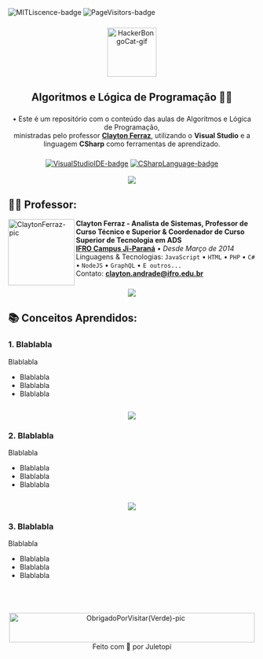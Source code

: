 <!--
❗ ➤ References used in this Repository:
🔗 • https://github.com/kyechan99/capsule-render
🔗 • https://github.com/DenverCoder1/custom-icon-badges
🔗 • https://shields.io
🔗 • https://emoji.gg
🔗 • https://getemoji.com
-->

<div align="left">
<img src="https://img.shields.io/github/license/juletopi/Algoritmos_e_Logica_de_Programacao" alt="MITLiscence-badge">
<img src="https://github-visitors-badge.glitch.me/badge?page_id=Algoritmos_e_Logica_de_Programacao.github-visitors-badge" alt="PageVisitors-badge">
</div>

###

<div align="center">
<a href="https://emoji.gg/emoji/1261-hackerbongocat"><img src="https://cdn3.emoji.gg/emojis/1261-hackerbongocat.gif" alt="HackerBongoCat-gif" width="100px"></a>
<h2 align="center">Algoritmos e Lógica de Programação 👩‍💻</h2>
</div>

<div align="center">

###

• Este é um repositório com o conteúdo das aulas de Algoritmos e Lógica de Programação, \
ministradas pelo professor [**Clayton Ferraz**](https://www.linkedin.com/in/claytonferraz/), utilizando o **Visual Studio** e a \
linguagem **CSharp** como ferramentas de aprendizado.
</div>

###

<div align="center">
<a href="https://visualstudio.microsoft.com/"><img src="https://img.shields.io/badge/Made%20with%20IDE:-Visual%20Studio%20-gray.svg?colorA=655BE1&amp;colorB=4F44D6&amp;style=for-the-badge" alt="VisualStudioIDE-badge" style="max-width: 100%;"></a>
<a href="https://dotnet.microsoft.com/en-us/languages/csharp"><img src="https://img.shields.io/badge/Made%20with%20language:-CSharp%20-gray.svg?colorA=61c265&amp;colorB=4CAF50&amp;style=for-the-badge" alt="CSharpLanguage-badge" style="max-width: 100%;"></a>
</div>
&#8196;

<div align="center">
<img align="center" src="https://capsule-render.vercel.app/api?type=rect&color=499627&height=4&section=header&%20render">
</div>

<div align="left">

## 👨‍🏫 Professor:

<a href="https://github.com/juletopi/Algoritmos_e_Logica_de_Programacao/blob/main/Assets/Images/ClaytonFerraz-pic.png"><img align="left" height="135px" width="135px" alt="ClaytonFerraz-pic" src="https://user-images.githubusercontent.com/76459155/194718233-86388040-0628-44bf-b28c-57d7535897f7.png"></a>

**Clayton Ferraz - Analista de Sistemas, Professor de Curso Técnico e Superior & Coordenador de Curso Superior de Tecnologia em ADS** \
[**IFRO Campus Ji-Paraná**](https://portal.ifro.edu.br/ji-parana) • <i>Desde Março de 2014</i> \
Linguagens & Tecnologias: `JavaScript` • `HTML` • `PHP` • `C#` • `NodeJS` • `GraphQL` • `E outros...` \
Contato: **[clayton.andrade@ifro.edu.br](mailto:clayton.andrade@ifro.edu.br)**

###

<div align="center">
<img align="center" src="https://capsule-render.vercel.app/api?type=rect&color=499627&height=4&section=header&%20render">
</div>

## 📚 Conceitos Aprendidos:
### 1. Blablabla
Blablabla
- Blablabla
- Blablabla
- Blablabla
```c#

```

<div align="center">
<img align="center" src="https://capsule-render.vercel.app/api?type=rect&color=499627&height=4&section=header&%20render">
</div>

### 2. Blablabla
Blablabla
- Blablabla
- Blablabla
- Blablabla
```c#

```

<div align="center">
<img align="center" src="https://capsule-render.vercel.app/api?type=rect&color=499627&height=4&section=header&%20render">
</div>

### 3. Blablabla
Blablabla
- Blablabla
- Blablabla
- Blablabla
```c#

```

###
&nbsp;

<div align="center">
<a href="https://github.com/juletopi/Algoritmos_e_Logica_de_Programacao/blob/main/Assets/Images/ObrigadoPorVisitar(Verde)-pic.png"><img src="https://user-images.githubusercontent.com/76459155/189613140-c148ff12-a7f8-4fe8-8e04-109452c86aba.png" align="center" width="500" height="60" alt="ObrigadoPorVisitar(Verde)-pic"/></a>
</div>

<div align="center">
Feito com 💚 por Juletopi
</div>
